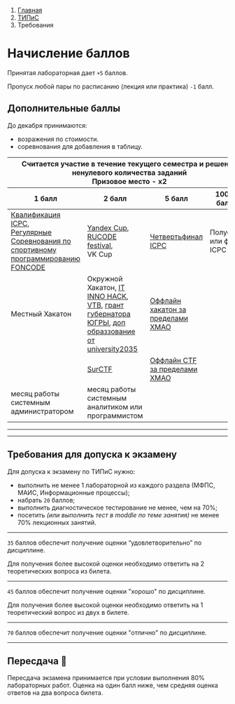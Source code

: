 <ol class="breadcrumb">
  <li class="breadcrumb-item"><a href="{{ site.baseurl }}">Главная</a></li>
  <li class="breadcrumb-item"><a href="{{ site.baseurl }}/TIPiS/index.html">ТИПиС</a></li>
  <li class="breadcrumb-item active">Требования</li>
</ol>

<nav>
  <ul></ul>
</nav>

# Начисление баллов

Принятая лабораторная дает ```+5``` баллов.

Пропуск любой пары по расписанию (лекция или практика) ```-1``` балл.

## Дополнительные баллы

До декабря принимаются:
* возражения по стоимости.
* соревнования для добавления в таблицу.

<div class="table-responsive">
<table class="table table-hover border-primary table-bordered">
  <thead>
  <tr class="table-dark">
      <th scope="col" colspan="4">Считается участие в течение текущего семестра и решение ненулевого количества заданий<br>Призовое место - x2</th>
    </tr>
    <tr class="table-dark">
      <th scope="col">1 балл</th>
      <th scope="col">2 балл</th>
      <th scope="col">5 балл</th>
      <th scope="col">100500 баллов</th>
    </tr>
  </thead>
  <tbody>
    <tr>
      <td><a href="https://sp.urfu.ru/qf/" target="_blank">Квалификация ICPC</a>, <br><a href="https://foncode.ru/" target="_blank">Регулярные Соревнования по спортивному программированию FONCODE</a></td>
      <td><a href="https://yandex.ru/cup/" target="_blank">Yandex Cup</a>, <br><a href="https://rucode.net/" target="_blank">RUCODE festival</a>, <br>VK Cup</td>
      <td><a href="https://sp.urfu.ru/qf/" target="_blank">Четвертьфинал ICPC</a></td>
      <td>Полуфинал или финал ICPC</td>
    </tr>
    <tr>
      <td>Местный Хакатон</td>
      <td>Окружной Хакатон, <a href="https://www.it-innohack.ru/" target="_blank">IT INNO HACK</a>, <a href="https://moretech.vtb.ru/">VTB</a>, <a href="грантгубернатор.рф">грант губернатора ЮГРЫ</a>, <a href="https://mik.2035.university/">доп образзование от university2035</a></td>
      <td><a href="https://www.хакатоны.рф/" target="_blank">Оффлайн хакатон за пределами ХМАО</a></td>
      <td></td>
    </tr>
    <tr>
      <td></td>
      <td><a href="https://ctfnews.ru/news/1900" target="_blank">SurCTF</a></td>
      <td><a href="https://ctfnews.ru/" target="_blank">Оффлайн CTF за пределами ХМАО</a></td>
      <td></td>
    </tr>
    <tr>
      <td>месяц работы системным администратором</td>
      <td>месяц работы системным аналитиком или программистом</td>
      <td></td>
      <td></td>
    </tr>
  </tbody>
</table>
</div>

___

<div class="table-responsive">
  <div id="gridContainer"></div>
</div>
 
<script>
  const url = "https://docs.google.com/spreadsheets/d/e/2PACX-1vSdmZTJfKmtWBaQvhjsvgDtvTsN1mIAPjqI_4G6h-DUXeteWdkZkcDxnIXILr9rn2Vjqv2mwOFfELW9/pubhtml?gid=0&amp;range=A1:AX38&amp;single=true&amp;widget=false&amp;chrome=false&amp;headers=false&amp";
  fetch(url)
    .then(res => res.text())
    .then(res => {
      const htmlString = "<table" + res.split('table')[2] + "table>"

      const parser = new DOMParser();
      const doc = parser.parseFromString(htmlString, 'text/html');
      const table = doc.querySelector('table');
      if (table) {
          function removeAttrs(element) {
              Array.from(element.attributes).forEach(attr => element.removeAttribute(attr.name));
              Array.from(element.children).forEach(child => removeAttrs(child));
          }
          removeAttrs(table);
      }
      const clean_table = doc.body.innerHTML;

      const out = clean_table.slice(0,6) + ' class="table table-hover border-primary table-bordered"' + clean_table.slice(6);
      console.log(out);

      document.getElementById("gridContainer").innerHTML = out;
    });

</script>


___

## Требования для допуска к экзамену

Для допуска к экзамену по ТИПиС нужно:

* выполнить не менее 1 лабораторной из каждого раздела (МФПС, МАИС, Информационные процессы);
* набрать ```20``` баллов;
* выполнить диагностическое тестирование не менее, чем на 70%;
* посетить *(или выполнить тест в moddle по теме занятия)* не менее 70% лекционных занятий.

___

```35``` баллов обеспечит получение оценки “удовлетворительно” по дисциплине.

Для получения более высокой оценки необходимо ответить на 2 теоретических вопроса из билета.

___

```45``` баллов обеспечит получение оценки "хорошо" по дисциплине.

Для получения более высокой оценки необходимо ответить на 1 теоретический вопрос из двух в билете.

___

```70``` баллов обеспечит получение оценки "отлично" по дисциплине.


____

## Пересдача 🎠

Пересдача экзамена принимается при условии выполнения 80% лабораторных работ. Оценка на один балл ниже, чем средняя оценка ответов на два вопроса билета.


<!-- <div class="row">
  <div class="col-lg-12">
   <ul class="list-unstyled">
     <li class="float-end">
       <button type="button" class="btn btn-outline-primary" onclick="window.location.href='#вопросы-к-экзамену';">Вверх</button>
     </li>
     <li  class="float-end">
       <button type="button" class="btn btn-primary" onclick="window.location.href='{{ site.baseurl }}/TIPiS/labs/lab10.html';">ЛР №10 →</button>
     </li>
     <li>
       <button type="button" class="btn btn-primary" onclick="window.location.href='{{ site.baseurl }}/TIPiS/labs/lab8.html';">← ЛР №8</button>
     </li>
   </ul>
  </div>
</div> -->